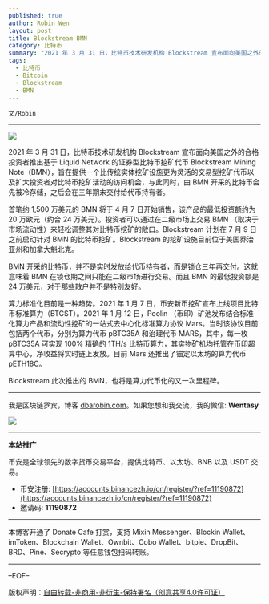 ```yaml
---
published: true
author: Robin Wen
layout: post
title: Blockstream BMN
category: 比特币
summary: "2021 年 3 月 31 日，比特币技术研发机构 Blockstream 宣布面向美国之外的合格投资者推出基于 Liquid Network 的证券型比特币挖矿代币 Blockstream Mining Note（BMN），旨在提供一个比传统实体挖矿设施更为灵活的交易型挖矿代币以及扩大投资者对比特币挖矿活动的访问机会，与此同时，由 BMN 开采的比特币会先被冷存储，之后会在三年期末交付给代币持有者。"
tags:
  - 比特币
  - Bitcoin
  - Blockstream
  - BMN
---
```


`文/Robin`

***

![](https://cdn.dbarobin.com/voiejrl.png)

2021 年 3 月 31 日，比特币技术研发机构 Blockstream 宣布面向美国之外的合格投资者推出基于 Liquid Network 的证券型比特币挖矿代币 Blockstream Mining Note（BMN），旨在提供一个比传统实体挖矿设施更为灵活的交易型挖矿代币以及扩大投资者对比特币挖矿活动的访问机会，与此同时，由 BMN 开采的比特币会先被冷存储，之后会在三年期末交付给代币持有者。

首笔约 1,500 万美元的 BMN 将于 4 月 7 日开始销售，该产品的最低投资额约为 20 万欧元（约合 24 万美元）。投资者可以通过在二级市场上交易 BMN （取决于市场流动性）来轻松调整其对比特币挖矿的敞口。Blockstream 计划在 7 月 9 日之前启动针对 BMN 的比特币挖矿。Blockstream 的挖矿设施目前位于美国乔治亚州和加拿大魁北克。

BMN 开采的比特币，并不是实时发放给代币持有者，而是锁仓三年再交付。这就意味着 BMN 在锁仓期之间只能在二级市场进行交易。而且 BMN 的最低投资额是 24 万美元，对于那些散户并不是特别友好。

算力标准化目前是一种趋势。2021 年 1 月 7 日，币安新币挖矿宣布上线项目比特币标准算力（BTCST）。2021 年 1 月 12 日，Poolin （币印）矿池发布结合标准化算力产品和流动性挖矿的一站式去中心化标准算力协议 Mars。当时该协议目前包括两个代币，分别为算力代币 pBTC35A 和治理代币 MARS，其中，每一枚 pBTC35A 可实现 100% 精确的 1TH/s 比特币算力，其实物矿机均托管在币印超算中心，净收益将实时链上发放。目前 Mars 还推出了锚定以太坊的算力代币 pETH18C。

Blockstream 此次推出的 BMN，也将是算力代币化的又一次里程碑。

***

我是区块链罗宾，博客 [dbarobin.com](https://dbarobin.com/)。如果您想和我交流，我的微信: **Wentasy**

![](https://cdn.dbarobin.com/v4yywe2.png)

***

**本站推广**

币安是全球领先的数字货币交易平台，提供比特币、以太坊、BNB 以及 USDT 交易。

* 币安注册: [https://accounts.binancezh.io/cn/register/?ref=11190872](https://accounts.binancezh.io/cn/register/?ref=11190872)
* 邀请码: **11190872**

***

本博客开通了 Donate Cafe 打赏，支持 Mixin Messenger、Blockin Wallet、imToken、Blockchain Wallet、Ownbit、Cobo Wallet、bitpie、DropBit、BRD、Pine、Secrypto 等任意钱包扫码转账。

<center>
    <div class="--donate-button"
         data-button-id="f8b9df0d-af9a-460d-8258-d3f435445075"
    ></div>
</center>

***

–EOF–

版权声明：[自由转载-非商用-非衍生-保持署名（创意共享4.0许可证）](http://creativecommons.org/licenses/by-nc-nd/4.0/deed.zh)